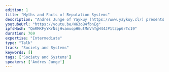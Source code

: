 ```yaml
---
edition: 1
title: "Myths and Facts of Reputation Systems"
description: "Andres Junge of Yaykuy (https://www.yaykuy.cl/) presents on the myths and facts of reputation systems."
youtubeUrl: "https://youtu.be/W63oB4fbnEg"
ipfsHash: "QmRMKFyYKrNsjHvamuopHGutMnVhTgH44JP1t3pp6rTc19"
duration: 769
expertise: "Intermediate"
type: "Talk"
track: "Society and Systems"
keywords: []
tags: ['Society and Systems']
speakers: ['Andres Junge']
---
```

